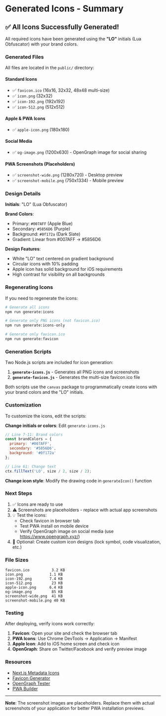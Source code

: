 # Generated Icons - Summary

## ✅ All Icons Successfully Generated!

All required icons have been generated using the **"LO"** initials (Lua Obfuscator) with your brand colors.

### Generated Files

All files are located in the `public/` directory:

#### Standard Icons
- ✅ `favicon.ico` (16x16, 32x32, 48x48 multi-size)
- ✅ `icon.png` (32x32)
- ✅ `icon-192.png` (192x192)
- ✅ `icon-512.png` (512x512)

#### Apple & PWA Icons
- ✅ `apple-icon.png` (180x180)

#### Social Media
- ✅ `og-image.png` (1200x630) - OpenGraph image for social sharing

#### PWA Screenshots (Placeholders)
- ✅ `screenshot-wide.png` (1280x720) - Desktop preview
- ✅ `screenshot-mobile.png` (750x1334) - Mobile preview

### Design Details

**Initials**: "LO" (Lua Obfuscator)

**Brand Colors**:
- Primary: `#007AFF` (Apple Blue)
- Secondary: `#5856D6` (Purple)
- Background: `#0f172a` (Dark Slate)
- Gradient: Linear from #007AFF → #5856D6

**Design Features**:
- White "LO" text centered on gradient background
- Circular icons with 10% padding
- Apple icon has solid background for iOS requirements
- High contrast for visibility on all backgrounds

### Regenerating Icons

If you need to regenerate the icons:

```bash
# Generate all icons
npm run generate:icons

# Generate only PNG icons (not favicon.ico)
npm run generate:icons-only

# Generate only favicon.ico
npm run generate:favicon
```

### Generation Scripts

Two Node.js scripts are included for icon generation:

1. **`generate-icons.js`** - Generates all PNG icons and screenshots
2. **`generate-favicon.js`** - Generates the multi-size favicon.ico file

Both scripts use the `canvas` package to programmatically create icons with your brand colors and the "LO" initials.

### Customization

To customize the icons, edit the scripts:

**Change initials or colors**: Edit `generate-icons.js`
```javascript
// Line 7-11: Brand colors
const brandColors = {
  primary: '#007AFF',
  secondary: '#5856D6',
  background: '#0f172a'
};

// Line 61: Change text
ctx.fillText('LO', size / 2, size / 2);
```

**Change icon style**: Modify the drawing code in `generateIcon()` function

### Next Steps

1. ✅ Icons are ready to use
2. ⚠️ Screenshots are placeholders - replace with actual app screenshots
3. 💡 Test the icons:
   - Check favicon in browser tab
   - Test PWA install on mobile device
   - Verify OpenGraph image on social media (use https://www.opengraph.xyz/)
4. 🎨 Optional: Create custom icon designs (lock symbol, code visualization, etc.)

### File Sizes

```
favicon.ico          3.2 KB
icon.png            1.1 KB
icon-192.png        7.4 KB
icon-512.png         23 KB
apple-icon.png      6.4 KB
og-image.png         85 KB
screenshot-wide.png  41 KB
screenshot-mobile.png 40 KB
```

### Testing

After deploying, verify icons work correctly:

1. **Favicon**: Open your site and check the browser tab
2. **PWA Icons**: Use Chrome DevTools → Application → Manifest
3. **Apple Icon**: Add to iOS home screen and check icon
4. **OpenGraph**: Share on Twitter/Facebook and verify preview image

### Resources

- [Next.js Metadata Icons](https://nextjs.org/docs/app/api-reference/file-conventions/metadata/app-icons)
- [Favicon Generator](https://realfavicongenerator.net/)
- [OpenGraph Tester](https://www.opengraph.xyz/)
- [PWA Builder](https://www.pwabuilder.com/)

---

**Note**: The screenshot images are placeholders. Replace them with actual screenshots of your application for better PWA installation previews.
